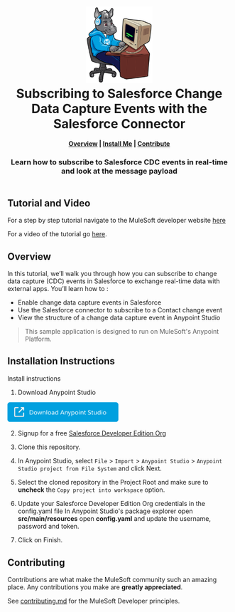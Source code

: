 <h1 align="center">
	<img
	width="150"
	src="/images/max-terminal.gif"></br>
	Subscribing to Salesforce Change Data Capture Events with the Salesforce Connector<br>     
</h1>

<h4 align="center">
	<a href="#overview">Overview</a> |
	<a href="#installation-instructions">Install Me</a> |
	<a href="#contributing">Contribute</a>
</h4>
	
<h3 align="center">
	Learn how to subscribe to Salesforce CDC events in real-time and look at the message payload<br><br>
</h3>

## Tutorial and Video

For a step by step tutorial navigate to the MuleSoft developer website [here](https://www.youtube.com/watch?v=5Xd5B_twt9w)

For a video of the tutorial go [here](https://www.youtube.com/watch?v=5Xd5B_twt9w).

## Overview

In this tutorial, we’ll walk you through how you can subscribe to change data capture (CDC) events in Salesforce to exchange real-time data with external apps. You’ll learn how to :
- Enable change data capture events in Salesforce
- Use the Salesforce connector to subscribe to a Contact change event
- View the structure of a change data capture event in Anypoint Studio

> This sample application is designed to run on MuleSoft's Anypoint Platform.

## Installation Instructions

Install instructions

1. Download Anypoint Studio

<a href="https://www.mulesoft.com/lp/dl/studio" ><img width="250" src="/images/download-studio.png"><a>
	
2. Signup for a free [Salesforce Developer Edition Org](https://developer.salesforce.com/signup)

3. Clone this repository.

4. In Anypoint Studio, select `File` > `Import` > `Anypoint Studio` > `Anypoint Studio project from File System` and click Next.

5. Select the cloned repository in the Project Root and make sure to **uncheck** the `Copy project into workspace` option.
	
6. Update your Salesforce Developer Edition Org credentials in the config.yaml file 
In Anypoint Studio's package explorer open **src/main/resources** open **config.yaml** and update the username, password and token.

7. Click on Finish.


## Contributing

Contributions are what make the MuleSoft community such an amazing place. Any contributions you make are **greatly appreciated**.
	
See [contributing.md](/contributing.md) for the MuleSoft Developer principles.
